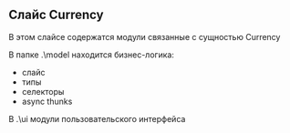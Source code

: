 ## Слайс Currency

В этом слайсе содержатся модули связанные с сущностью Currency

В папке .\model находится бизнес-логика:

- слайс
- типы
- селекторы
- async thunks

В .\ui модули пользовательского интерфейса

